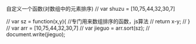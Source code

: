 自定义一个函数(对数组中的元素排序)
//		    var shuzu = [10,75,44,32,30,7]
			
//				var sz = function(x,y){	//专门用来数组排序的函数，js算法
//						return x-y;
//					}
//				var arr = [10,75,44,32,30,7]
//					var jieguo = arr.sort(sz);
//					document.write(jieguo);
